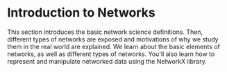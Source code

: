 # Introduction to Networks

This section introduces the basic network science definitions.  Then,
different types of networks are exposed and motivations of why we study
them in the real world are explained. We learn about the basic elements
of networks, as well as different types of networks. You'll also learn
how to represent and manipulate networked data using the NetworkX library.
